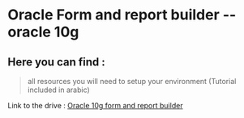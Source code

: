 # Oracle Form and report builder -- oracle 10g

## Here you can find : 
> all resources you will need to setup your environment (Tutorial included in arabic)

Link to the drive : [Oracle 10g form and report builder](https://drive.google.com/drive/folders/1uqykG3yQaQZhF_GxzIuyMzGYmjkZ_3q4?usp=sharing )
